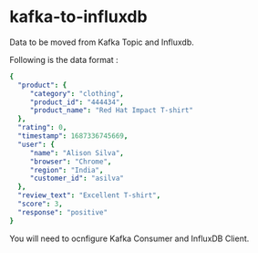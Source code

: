 # kafka-to-influxdb

 Data to be moved from Kafka Topic and Influxdb.

Following is the data format :
 ```yaml
 {
   "product": {
      "category": "clothing",
      "product_id": "444434",
      "product_name": "Red Hat Impact T-shirt"
   },
   "rating": 0,
   "timestamp": 1687336745669,
   "user": {
      "name": "Alison Silva",
      "browser": "Chrome",
      "region": "India",
      "customer_id": "asilva"
   },
   "review_text": "Excellent T-shirt",
   "score": 3,
   "response": "positive"
}
```

You will need to ocnfigure Kafka Consumer and InfluxDB Client.
